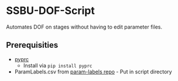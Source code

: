 # SSBU-DOF-Script
Automates DOF on stages without having to edit parameter files.

## Prerequisities 
* [pyprc](https://github.com/BenHall-7/pyprc) 
   * Install via <code>pip install pyprc</code>
* ParamLabels.csv from [param-labels repo](https://github.com/ultimate-research/param-labels) - Put in script directory

